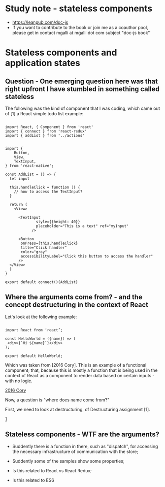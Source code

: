# Study note - stateless components

* https://leanpub.com/doc-js
* If you want to contribute to the book or join me as a coauthor pool, please get in contact mgalli at mgalli dot com subject "doc-js book"

# Stateless components and application states 

## Question - One emerging question here was that right upfront I have stumbled in something called stateless

The following was the kind of component that I was coding, which came out of [1] a React simple todo list example:

```

import React, { Component } from 'react'
import { connect } from 'react-redux'
import { addList } from '../actions'


import {
    Button,
    View,
    TextInput,
} from 'react-native';

const AddList = () => {
  let input

  this.handleClick = function () {
	// how to access the TextInput?
  }

  return (
    <View>

      <TextInput
              style={{height: 40}}
              placeholder="This is a text" ref="myInput"
            />

      <Button
       onPress={this.handleClick}
       title="Click handler"
       color="gray"
       accessibilityLabel="Click this button to access the handler"
      />
  </View>
  )
}

export default connect()(AddList)

```

## Where the arguments come from? - and the concept destructuring in the context of React  

Let's look at the following example:

```

import React from ‘react’;

const HelloWorld = ({name}) => (
 <div>{`Hi ${name}`}</div>
);

export default HelloWorld;

```

Which was taken from [2016 Cory]. This is an example of a functional component; that, because this is mostly a function that is being used in the context of React as a component to render data based on certain inputs - with no logic.

[2016 Cory](https://hackernoon.com/react-stateless-functional-components-nine-wins-you-might-have-overlooked-997b0d933dbc)

Now, a question is "where does name come from?"

First, we need to look at destructuring, of Destructuring assignment [1].

[1](https://developer.mozilla.org/en-US/docs/Web/JavaScript/Reference/Operators/Destructuring_assignment)


## Stateless components - WTF are the arguments?

* Suddently there is a function in there, such as "dispatch", for accessing the necessary infrastructure of communication with the store;

* Suddently some of the samples show some properties;

* Is this related to React vs React Redux;

* Is this related to ES6
